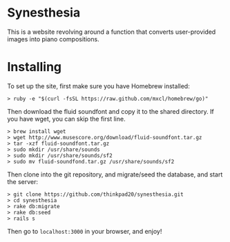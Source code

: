 Synesthesia
===========

This is a website revolving around a function that converts user-provided images into piano compositions.

Installing
==========

To set up the site, first make sure you have Homebrew installed:

```
> ruby -e "$(curl -fsSL https://raw.github.com/mxcl/homebrew/go)"
```

Then download the fluid soundfont and copy it to the shared directory. If you have wget, you can skip the first line.

```
> brew install wget
> wget http://www.musescore.org/download/fluid-soundfont.tar.gz
> tar -xzf fluid-soundfont.tar.gz
> sudo mkdir /usr/share/sounds
> sudo mkdir /usr/share/sounds/sf2
> sudo mv fluid-soundfond.tar.gz /usr/share/sounds/sf2
```

Then clone into the git repository, and migrate/seed the database, and start the server:

```
> git clone https://github.com/thinkpad20/synesthesia.git
> cd synesthesia
> rake db:migrate
> rake db:seed
> rails s
```

Then go to `localhost:3000` in your browser, and enjoy!
